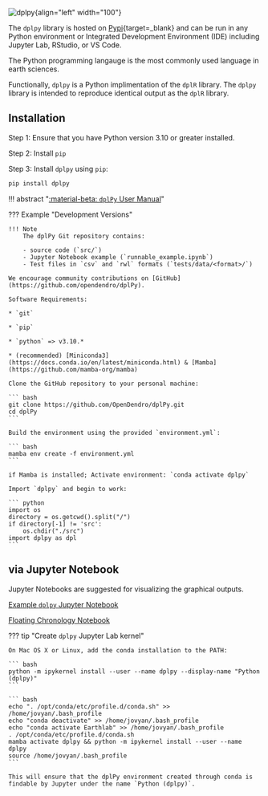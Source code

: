 ![dplpy](https://github.com/opendendro/opendendro/raw/main/docs/assets/android-chrome-512x512.png){align="left" width="100"}

The `dplpy` library is hosted on [Pypi](https://pypi.org/project/dplpy/){target=_blank}  and can be run in any Python environment or Integrated Development Environment (IDE) including Jupyter Lab, RStudio, or VS Code.

The Python programming langauge is the most commonly used language in earth sciences. 

Functionally, `dplpy` is a Python implimentation of the `dplR` library. The `dplpy` library is intended to reproduce identical output as the `dplR` library. 

## Installation

Step 1: Ensure that you have Python version 3.10 or greater installed.

Step 2: Install `pip`

Step 3: Install `dplpy` using `pip`:

``` bash
pip install dplpy
```

!!! abstract "[:material-beta: `dplPy` User Manual](dplpy-man.md)"

??? Example "Development Versions"

    !!! Note
        The dplPy Git repository contains:

        - source code (`src/`)
        - Jupyter Notebook example (`runnable_example.ipynb`)
        - Test files in `csv` and `rwl` formats (`tests/data/<format>/`)
  
    We encourage community contributions on [GitHub](https://github.com/opendendro/dplPy). 

    Software Requirements:

    * `git`

    * `pip`

    * `python` => v3.10.*

    * (recommended) [Miniconda3](https://docs.conda.io/en/latest/miniconda.html) & [Mamba](https://github.com/mamba-org/mamba)

    Clone the GitHub repository to your personal machine: 

    ``` bash
    git clone https://github.com/OpenDendro/dplPy.git
    cd dplPy
    ```

    Build the environment using the provided `environment.yml`: 

    ``` bash
    mamba env create -f environment.yml 
    ```

    if Mamba is installed; Activate environment: `conda activate dplpy`

    Import `dplpy` and begin to work:

    ``` python
    import os
    directory = os.getcwd().split("/")
    if directory[-1] != 'src':
        os.chdir("./src")
    import dplpy as dpl
    ```

## via Jupyter Notebook

Jupyter Notebooks are suggested for visualizing the graphical outputs.

[Example `dplpy` Jupyter Notebook](notebooks/intro_dplpy.ipynb)

[Floating Chronology Notebook](notebooks/floating_chronology_example.ipynb)

??? tip "Create `dplpy` Jupyter Lab kernel"

    On Mac OS X or Linux, add the conda installation to the PATH:

    ``` bash 
    python -m ipykernel install --user --name dplpy --display-name "Python (dplpy)"
    ```

    ``` bash
    echo ". /opt/conda/etc/profile.d/conda.sh" >> /home/jovyan/.bash_profile 
    echo "conda deactivate" >> /home/jovyan/.bash_profile 
    echo "conda activate Earthlab" >> /home/jovyan/.bash_profile
    . /opt/conda/etc/profile.d/conda.sh 
    mamba activate dplpy && python -m ipykernel install --user --name dplpy    
    source /home/jovyan/.bash_profile
    ```

    This will ensure that the dplPy environment created through conda is findable by Jupyter under the name `Python (dplpy)`.
